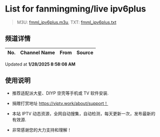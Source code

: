 # List for **fanmingming/live ipv6plus**

> M3U: [fmml_ipv6plus.m3u](./fmml_ipv6plus.m3u ), TXT: [fmml_ipv6plus.txt](./txt/fmml_ipv6plus.txt )

## 频道详情

| No. | Channel Name | From | Source |
| --- | ------------ | ---- | ------ |


Updated at **1/28/2025 8:58:08 AM**

## 使用说明

- 推荐适配派大星、DIYP 空壳等手机或 TV 软件安装.

- 捐赠打赏地址 <https://viptv.work/about/support！>

- 本站 IPTV 动态资源，全网自动搜集，自动检测，每天更新一次，发布最新的有效源.

- 非常感谢您的大力支持和理解！
